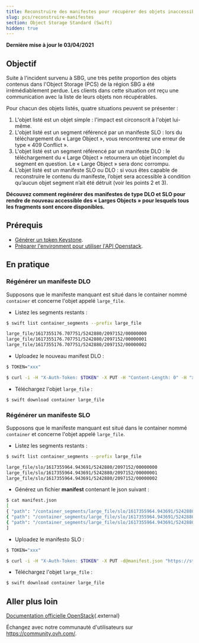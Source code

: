 ```yaml
---
title: Reconstruire des manifestes pour récupérer des objets inaccessibles
slug: pcs/reconstruire-manifestes
section: Object Storage Standard (Swift)
hidden: true
---
```


**Dernière mise à jour le 03/04/2021**

## Objectif

Suite à l'incident survenu à SBG, une très petite proportion des objets contenus dans l'Object Storage (PCS) de la région SBG a été irrémédiablement perdue. Les clients dans cette situation ont reçu une communication avec la liste de leurs objets non récupérables.

Pour chacun des objets listés, quatre situations peuvent se présenter :

1. L'objet listé est un objet simple : l'impact est circonscrit à l'objet lui-même.
2. L'objet listé est un segment référencé par un manifeste SLO : lors du téléchargement du « Large Object », vous rencontrerez une erreur de type « 409 Conflict ».
3. L'objet listé est un segment référencé par un manifeste DLO : le téléchargement du « Large Object » retournera un objet incomplet du segment en question. Le « Large Object » sera donc corrompu.
4. L’objet listé est un manifeste SLO ou DLO : si vous êtes capable de reconstruire le contenu du manifeste, l’objet sera accessible à condition qu’aucun objet segment n’ait été détruit (voir les points 2 et 3).

**Découvez comment regénérer des manifestes de type DLO et SLO pour rendre de nouveau accessible des « Larges Objects » pour lesquels tous les fragments sont encore disponibles.**

## Prérequis

- [Générer un token Keystone](https://docs.ovh.com/fr/public-cloud/gestion-des-tokens/#etape-2-recuperation-des-variables-token-id-et-endpoint-publicurl).
- [Préparer l'environment pour utiliser l'API Openstack](https://docs.ovh.com/fr/public-cloud/debuter-avec-lapi-swift/).

## En pratique

### Régénérer un manifeste DLO

Supposons que le manifeste manquant est situé dans le container nommé `container` et concerne l'objet appelé `large_file`.

- Listez les segments restants :

```bash
$ swift list container_segments --prefix large_file

large_file/1617355176.707751/5242880/2097152/00000000
large_file/1617355176.707751/5242880/2097152/00000001
large_file/1617355176.707751/5242880/2097152/00000002
```

- Uploadez le nouveau manifest DLO :

```bash
$ TOKEN="xxx"

$ curl -i -H "X-Auth-Token: $TOKEN" -X PUT -H "Content-Length: 0" -H "x-object-manifest: container_segments/large_file/1617355176.707751/5242880/2097152/" https://storage.sbg.pcs.ovh.net:443/v1/AUTH_XXX/container/large_file
```

- Téléchargez l'objet `large_file` :

```bash
$ swift download container large_file
```

### Régénérer un manifeste SLO

Supposons que le manifeste manquant est situé dans le container nommé `container` et concerne l'objet appelé `large_file`.

- Listez les segments restants :

```bash
$ swift list container_segments --prefix large_file

large_file/slo/1617355964.943691/5242880/2097152/00000000
large_file/slo/1617355964.943691/5242880/2097152/00000001
large_file/slo/1617355964.943691/5242880/2097152/00000002
```

- Générez un fichier **manifest** contenant le json suivant :

```bash
$ cat manifest.json
[
{ "path": "/container_segments/large_file/slo/1617355964.943691/5242880/2097152/00000000" },
{ "path": "/container_segments/large_file/slo/1617355964.943691/5242880/2097152/00000001" },
{ "path": "/container_segments/large_file/slo/1617355964.943691/5242880/2097152/00000002" }
]
```

- Uploadez le manifesto SLO :

```bash
$ TOKEN="xxx"

$ curl -i -H "X-Auth-Token: $TOKEN" -X PUT -d@manifest.json "https://storage.sbg.pcs.ovh.net:443/v1/AUTH_XXX/container/large_file?multipart-manifest=put"
```

- Téléchargez l'objet `large_file` :

```bash
$ swift download container large_file
```

## Aller plus loin

[Documentation officielle OpenStack](https://docs.openstack.org/swift/latest/overview_large_objects.html){.external}

Échangez avec notre communauté d'utilisateurs sur <https://community.ovh.com/>.
